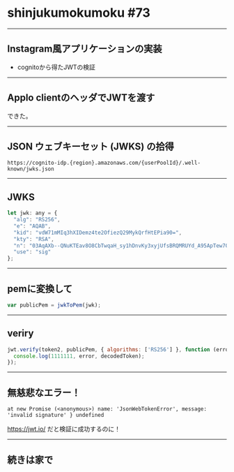 # shinjukumokumoku #73

---

## Instagram風アプリケーションの実装

- cognitoから得たJWTの検証

---

## Applo clientのヘッダでJWTを渡す

できた。

---

## JSON ウェブキーセット (JWKS) の拾得

```
https://cognito-idp.{region}.amazonaws.com/{userPoolId}/.well-known/jwks.json
```

---

## JWKS

```javascript
let jwk: any = {
  "alg": "RS256",
  "e": "AQAB",
  "kid": "vdW71mMIq3hXIDemz4te2OfiezQ29MykQrfHtEPia90=",
  "kty": "RSA",
  "n": "03AqAXb--QNuKTEav8O8CbTwqaH_sy1hDnvKy3xyjUfsBRQMRUYd_A95ApTew7OSJ5Lsxs34XO8kmJRVmYbAo8AzgWBOyO9yq4yLQAUWnTCJiEoS2aek5UF09x8ptYBjG9S_YKJC9bGQS-UAx6AXAzlSHisSvX2YU3S2CFFLFPVLPlTOYt0z4za5ZOiFfrfVE9diH6pmo_2zoDXRLDxl2co1xG_3l97TE_Xmat0uQcdGH-Tx_utNi7cKzNISlPRaN13KOy-V4e2HeKwgqqZ--yXu7qSTIoR2pEONNyF9r9cJGkuzy3EtAuJQjddR6C_ruAx6smm64xVdssdUG-xAZw",
  "use": "sig"
};
```

---

## pemに変換して

```javascript
var publicPem = jwkToPem(jwk);
```

---

## veriry

```javascript
jwt.verify(token2, publicPem, { algorithms: ['RS256'] }, function (error, decodedToken) {
  console.log(1111111, error, decodedToken);
});
```

---

## 無慈悲なエラー！

```
at new Promise (<anonymous>) name: 'JsonWebTokenError', message: 'invalid signature' } undefined
```
https://jwt.io/ だと検証に成功するのに！

---

## 続きは家で


